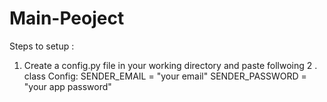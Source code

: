 # Main-Peoject

Steps to setup :

1. Create a config.py file in your working directory and paste follwoing
2 . class Config: 
    SENDER_EMAIL = "your email"
    SENDER_PASSWORD = "your app password"
